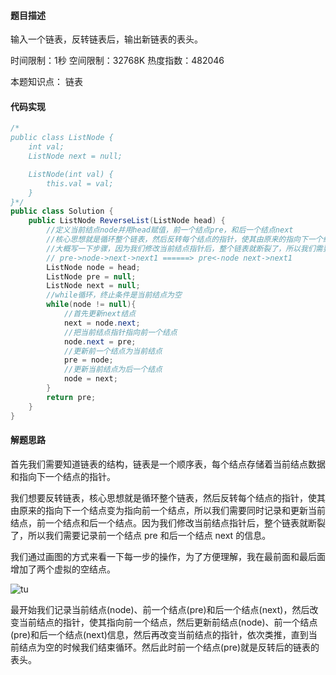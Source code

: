 #### 题目描述

输入一个链表，反转链表后，输出新链表的表头。

时间限制：1秒 空间限制：32768K 热度指数：482046

本题知识点： 链表

#### 代码实现

```java
/*
public class ListNode {
    int val;
    ListNode next = null;

    ListNode(int val) {
        this.val = val;
    }
}*/
public class Solution {
    public ListNode ReverseList(ListNode head) {
        //定义当前结点node并用head赋值，前一个结点pre，和后一个结点next
        //核心思想就是循环整个链表，然后反转每个结点的指针，使其由原来的指向下一个结点变为指向前一个结点，所以我们需要同时记录和更新当前结点，前一个结点和后一个结点
        //大概写一下步骤，因为我们修改当前结点指针后，整个链表就断裂了，所以我们需要记录前一个结点和后一个结点的信息
        // pre->node->next->next1 ======> pre<-node next->next1 
        ListNode node = head;
        ListNode pre = null;
        ListNode next = null;
        //while循环，终止条件是当前结点为空
        while(node != null){
            //首先更新next结点
            next = node.next;
            //把当前结点指针指向前一个结点
            node.next = pre;
            //更新前一个结点为当前结点
            pre = node;
            //更新当前结点为后一个结点
            node = next;
        }
        return pre;
    }
}
```

#### 解题思路

首先我们需要知道链表的结构，链表是一个顺序表，每个结点存储着当前结点数据和指向下一个结点的指针。

我们想要反转链表，核心思想就是循环整个链表，然后反转每个结点的指针，使其由原来的指向下一个结点变为指向前一个结点，所以我们需要同时记录和更新当前结点，前一个结点和后一个结点。因为我们修改当前结点指针后，整个链表就断裂了，所以我们需要记录前一个结点 pre 和后一个结点 next 的信息。

我们通过画图的方式来看一下每一步的操作，为了方便理解，我在最前面和最后面增加了两个虚拟的空结点。

![tu](https://github.com/CaiXiaoBai/Sword-Offer-Java/blob/master/Pictures/14——反转链表/006tNc79ly1g3875ipaajj31bg0ik40t.png)

最开始我们记录当前结点(node)、前一个结点(pre)和后一个结点(next)，然后改变当前结点的指针，使其指向前一个结点，然后更新前结点(node)、前一个结点(pre)和后一个结点(next)信息，然后再改变当前结点的指针，依次类推，直到当前结点为空的时候我们结束循环。然后此时前一个结点(pre)就是反转后的链表的表头。